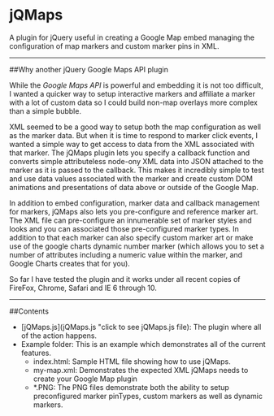 jQMaps
====================

A plugin for jQuery useful in creating a Google Map embed managing
the configuration of map markers and custom marker pins in XML.

-------------------
##Why another jQuery Google Maps API plugin

While the *Google Maps API* is powerful and embedding it is not too difficult, I wanted a quicker way to setup interactive markers and affiliate a marker with a lot of custom data so I could build non-map overlays more complex than a simple bubble.

XML seemed to be a good way to setup both the map configuration as well as the marker data. But when it is time to respond to marker click events, I wanted a simple way to get access to data from the XML associated with that marker. The jQMaps plugin lets you specify a callback function and converts simple attributeless node-ony XML data into JSON attached to the marker as it is passed to the callback. This makes it incredibly simple to test and use data values associated with the marker and create custom DOM animations and presentations of data above or outside of the Google Map.

In addition to embed configuration, marker data and callback management for markers, jQMaps also lets you pre-configure and reference marker art. The XML file can pre-configure an innumerable set of marker styles and looks and you can associated those pre-configured marker types. In addition to that each marker can also specify custom marker art or make use of the google charts dynamic number marker (which allows you to set a number of attributes including a numeric value within the marker, and Google Charts creates that for you).

So far I have tested the plugin and it works under all recent copies of FireFox, Chrome, Safari and IE 6 through 10.

-------------------
##Contents

- [jQMaps.js](jQMaps.js "click to see jQMaps.js file): The plugin where all of the action happens.
- Example folder: This is an example which demonstrates all of the current features.
  - index.html: Sample HTML file showing how to use jQMaps.
  - my-map.xml: Demonstrates the expected XML jQMaps needs to create your Google Map plugin
  - *.PNG: The PNG files demonstrate both the ability to setup preconfigured marker pinTypes, custom markers as well as dynamic markers.
